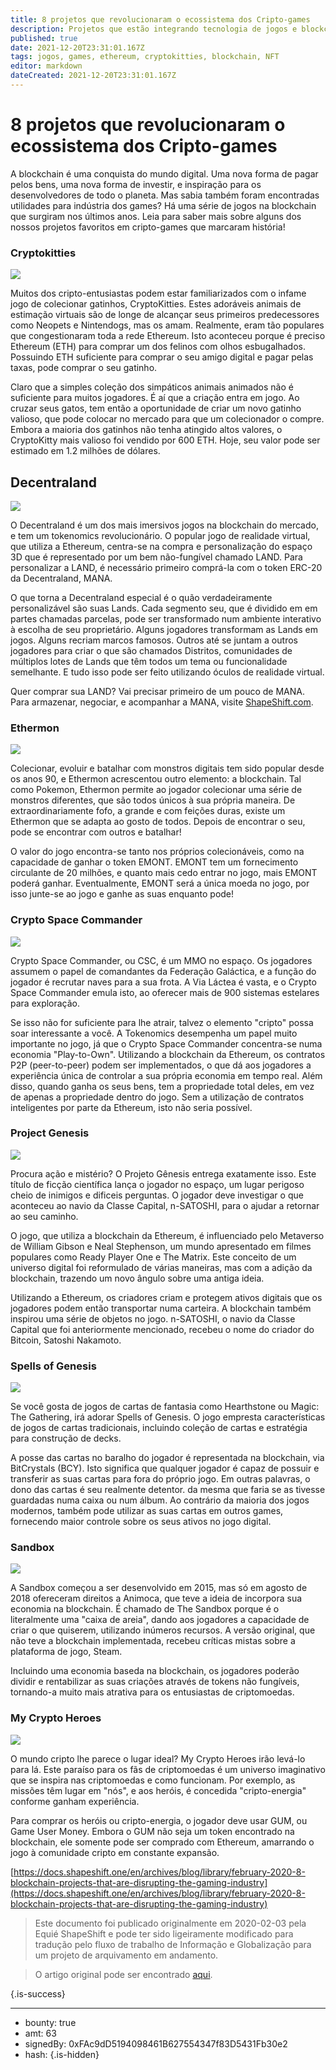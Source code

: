```yaml
---
title: 8 projetos que revolucionaram o ecossistema dos Cripto-games
description: Projetos que estão integrando tecnologia de jogos e blockchain.
published: true
date: 2021-12-20T23:31:01.167Z
tags: jogos, games, ethereum, cryptokitties, blockchain, NFT
editor: markdown
dateCreated: 2021-12-20T23:31:01.167Z
---
```


# 8 projetos que revolucionaram o ecossistema dos Cripto-games
A blockchain é uma conquista do mundo digital. Uma nova forma de pagar pelos bens, uma nova forma de investir, e inspiração para os desenvolvedores de todo o planeta. Mas sabia também foram encontradas utilidades para indústria dos games? Há uma série de jogos na blockchain que surgiram nos últimos anos. Leia para saber mais sobre alguns dos nossos projetos favoritos em cripto-games que marcaram história!

### Cryptokitties
![](https://hackmd.io/_uploads/r171piKl9.png)

Muitos dos cripto-entusiastas podem estar familiarizados com o infame jogo de colecionar gatinhos, CryptoKitties. Estes adoráveis animais de estimação virtuais são de longe de alcançar seus primeiros predecessores como Neopets e Nintendogs, mas os amam. Realmente, eram tão populares que congestionaram toda a rede Ethereum. Isto aconteceu porque é preciso Ethereum (ETH) para comprar um dos felinos com olhos esbugalhados. Possuindo ETH suficiente para comprar o seu amigo digital e pagar pelas taxas, pode comprar o seu gatinho.

Claro que a simples coleção dos simpáticos animais animados não é suficiente para muitos jogadores. É aí que a criação entra em jogo. Ao cruzar seus gatos, tem então a oportunidade de criar um novo gatinho valioso, que pode colocar no mercado para que um colecionador o compre. Embora a maioria dos gatinhos não tenha atingido altos valores, o CryptoKitty mais valioso foi vendido por 600 ETH. Hoje, seu valor pode ser estimado em 1.2 milhões de dólares.

## Decentraland
![](https://hackmd.io/_uploads/SJ-fTsYxc.png)

O Decentraland é um dos mais imersivos jogos na blockchain do mercado, e tem um tokenomics revolucionário. O popular jogo de realidade virtual, que utiliza a Ethereum, centra-se na compra e personalização do espaço 3D que é representado por um bem não-fungível chamado LAND. Para personalizar a LAND, é necessário primeiro comprá-la com o token ERC-20 da Decentraland, MANA.

O que torna a Decentraland especial é o quão verdadeiramente personalizável são suas Lands. Cada segmento seu, que é dividido em em partes chamadas parcelas, pode ser transformado num ambiente interativo à escolha de seu proprietário. Alguns jogadores transformam as Lands em jogos. Alguns recriam marcos famosos. Outros até se juntam a outros jogadores para criar o que são chamados Distritos, comunidades de múltiplos lotes de Lands que têm todos um tema ou funcionalidade semelhante. E tudo isso pode ser feito utilizando óculos de realidade virtual.

Quer comprar sua LAND? Vai precisar primeiro de um pouco de MANA. Para armazenar, negociar, e acompanhar a MANA, visite [ShapeShift.com](http://shapeshift.com/).

### Ethermon
![](https://hackmd.io/_uploads/rJ_BasYec.png)

Colecionar, evoluir e batalhar com monstros digitais tem sido popular desde os anos 90, e Ethermon acrescentou outro elemento: a blockchain. Tal como Pokemon, Ethermon permite ao jogador colecionar uma série de monstros diferentes, que são todos únicos à sua própria maneira. De extraordinariamente fofo, a grande e com feições duras, existe um Ethermon que se adapta ao gosto de todos. Depois de encontrar o seu, pode se encontrar com outros e batalhar!

O valor do jogo encontra-se tanto nos próprios colecionáveis, como na capacidade de ganhar o token EMONT. EMONT tem um fornecimento circulante de 20 milhões, e quanto mais cedo entrar no jogo, mais EMONT poderá ganhar. Eventualmente, EMONT será a única moeda no jogo, por isso junte-se ao jogo e ganhe as suas enquanto pode!

### Crypto Space Commander
![](https://hackmd.io/_uploads/HyEw6ste5.png)

Crypto Space Commander, ou CSC, é um MMO no espaço. Os jogadores assumem o papel de comandantes da Federação Galáctica, e a função do jogador é recrutar naves para a sua frota. A Via Láctea é vasta, e o Crypto Space Commander emula isto, ao oferecer mais de 900 sistemas estelares para exploração.

Se isso não for suficiente para lhe atrair, talvez o elemento "cripto" possa soar interessante a você. A Tokenomics desempenha um papel muito importante no jogo, já que o Crypto Space Commander concentra-se numa economia "Play-to-Own". Utilizando a blockchain da Ethereum, os contratos P2P (peer-to-peer) podem ser implementados, o que dá aos jogadores a experiência única de controlar a sua própria economia em tempo real. Além disso, quando ganha os seus bens, tem a propriedade total deles, em vez de apenas a propriedade dentro do jogo. Sem a utilização de contratos inteligentes por parte da Ethereum, isto não seria possível.

### Project Genesis
![](https://hackmd.io/_uploads/HkwYpiKx9.png)

Procura ação e mistério? O Projeto Gênesis entrega exatamente isso. Este título de ficção científica lança o jogador no espaço, um lugar perigoso cheio de inimigos e dificeis perguntas. O jogador deve investigar o que aconteceu ao navio da Classe Capital, n-SATOSHI, para o ajudar a retornar ao seu caminho.

O jogo, que utiliza a blockchain da Ethereum, é influenciado pelo Metaverso de William Gibson e Neal Stephenson, um mundo apresentado em filmes populares como Ready Player One e The Matrix. Este conceito de um universo digital foi reformulado de várias maneiras, mas com a adição da blockchain, trazendo um novo ângulo sobre uma antiga ideia.

Utilizando a Ethereum, os criadores criam e protegem ativos digitais que os jogadores podem então transportar numa carteira. A blockchain também inspirou uma série de objetos no jogo. n-SATOSHI, o navio da Classe Capital que foi anteriormente mencionado, recebeu o nome do criador do Bitcoin, Satoshi Nakamoto.

### Spells of Genesis
![](https://hackmd.io/_uploads/H1qspitlq.png)

Se você gosta de jogos de cartas de fantasia como Hearthstone ou Magic: The Gathering, irá adorar Spells of Genesis. O jogo empresta características de jogos de cartas tradicionais, incluindo coleção de cartas e estratégia para construção de decks.

A posse das cartas no baralho do jogador é representada na blockchain, via BitCrystals (BCY). Isto significa que qualquer jogador é capaz de possuir e transferir as suas cartas para fora do próprio jogo. Em outras palavras, o dono das cartas é seu realmente detentor. da mesma que faria se as tivesse guardadas numa caixa ou num álbum. Ao contrário da maioria dos jogos modernos, também pode utilizar as suas cartas em outros games, fornecendo maior controle sobre os seus ativos no jogo digital.

### Sandbox
![](https://hackmd.io/_uploads/SkHTpiFe5.png)

A Sandbox começou a ser desenvolvido em 2015, mas só em agosto de 2018 ofereceram direitos a Animoca, que teve a ideia de incorpora sua economia na blockchain. É chamado de The Sandbox porque é o literalmente uma "caixa de areia", dando aos jogadores a capacidade de criar o que quiserem, utilizando inúmeros recursos. A versão original, que não teve a blockchain implementada, recebeu críticas mistas sobre a plataforma de jogo, Steam.

Incluindo uma economia baseda na blockchain, os jogadores poderão dividir e rentabilizar as suas criações através de tokens não fungíveis, tornando-a muito mais atrativa para os entusiastas de criptomoedas.

### My Crypto Heroes
![](https://hackmd.io/_uploads/HyNx0iYg9.png)

O mundo cripto lhe parece o lugar ideal? My Crypto Heroes irão levá-lo para lá. Este paraíso para os fãs de criptomoedas é um universo imaginativo que se inspira nas criptomoedas e como funcionam. Por exemplo, as missões têm lugar em "nós", e aos heróis, é concedida "cripto-energia" conforme ganham experiência.

Para comprar os heróis ou cripto-energia, o jogador deve usar GUM, ou Game User Money. Embora o GUM não seja um token encontrado na blockchain, ele somente pode ser comprado com Ethereum, amarrando o jogo à comunidade cripto em constante expansão.

[https://docs.shapeshift.one/en/archives/blog/library/february-2020-8-blockchain-projects-that-are-disrupting-the-gaming-industry](https://docs.shapeshift.one/en/archives/blog/library/february-2020-8-blockchain-projects-that-are-disrupting-the-gaming-industry)

> Este documento foi publicado originalmente em 2020-02-03 pela Equié ShapeShift e pode ter sido ligeiramente modificado para tradução pelo fluxo de trabalho de Informação e Globalização para um projeto de arquivamento em andamento.

> O artigo original pode ser encontrado [aqui](https://shapeshift.com/library/8-blockchain-projects-that-are-disrupting-the-gaming-industry).

{.is-success}

---

- bounty: true
- amt: 63
- signedBy: 0xFAc9dD5194098461B627554347f83D5431Fb30e2
- hash: 
{.is-hidden}